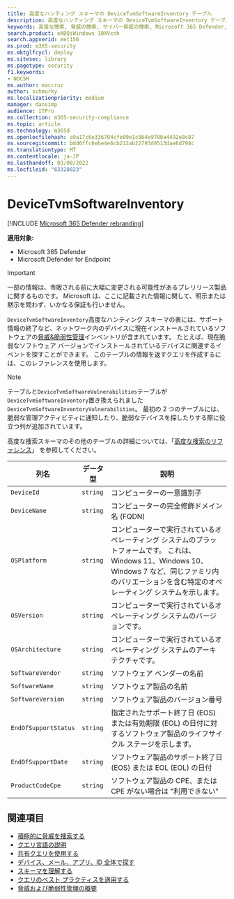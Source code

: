 ```yaml
---
title: 高度なハンティング スキーマの DeviceTvmSoftwareInventory テーブル
description: 高度なハンティング スキーマの DeviceTvmSoftwareInventory テーブルで、デバイス内のソフトウェアのインベントリについて説明します。
keywords: 高度な捜索, 脅威の捜索, サイバー脅威の捜索, Microsoft 365 Defender, microsoft 365, m365, 検索, クエリ, テレメトリ, スキーマ参照, kusto, テーブル, データ型, 説明, 脅威& 脆弱性の管理, TVM, デバイス管理, ソフトウェア, インベントリ, 脆弱性, CVE ID, OS DeviceTvmSoftwareInventoryVulnerabilities
search.product: eADQiWindows 10XVcnh
search.appverid: met150
ms.prod: m365-security
ms.mktglfcycl: deploy
ms.sitesec: library
ms.pagetype: security
f1.keywords:
- NOCSH
ms.author: maccruz
author: schmurky
ms.localizationpriority: medium
manager: dansimp
audience: ITPro
ms.collection: m365-security-compliance
ms.topic: article
ms.technology: m365d
ms.openlocfilehash: a9a17c6e336704cfe09e1c864e9700a4492e8c87
ms.sourcegitcommit: bdd6ffc6ebe4e6cb212ab22793d9513dae6d798c
ms.translationtype: MT
ms.contentlocale: ja-JP
ms.lasthandoff: 03/08/2022
ms.locfileid: "63328023"
---
```

# <a name="devicetvmsoftwareinventory"></a>DeviceTvmSoftwareInventory

[!INCLUDE [Microsoft 365 Defender rebranding](../includes/microsoft-defender.md)]


**適用対象:**
- Microsoft 365 Defender
- Microsoft Defender for Endpoint

>[!IMPORTANT]
> 一部の情報は、市販される前に大幅に変更される可能性があるプレリリース製品に関するものです。 Microsoft は、ここに記載された情報に関して、明示または黙示を問わず、いかなる保証も行いません。


`DeviceTvmSoftwareInventory`高度なハンティング スキーマの表には、サポート情報の終了など、ネットワーク内のデバイスに現在インストールされているソフトウェアの[脅威&脆弱性管理](/windows/security/threat-protection/microsoft-defender-atp/next-gen-threat-and-vuln-mgt)インベントリが含まれています。 たとえば、現在脆弱なソフトウェア バージョンでインストールされているデバイスに関連するイベントを探すことができます。 このテーブルの情報を返すクエリを作成するには、このレファレンスを使用します。

>[!NOTE]
> テーブルと`DeviceTvmSoftwareVulnerabilities`テーブルが`DeviceTvmSoftwareInventory`置き換えられました`DeviceTvmSoftwareInventoryVulnerabilities`。 最初の 2 つのテーブルには、脆弱な管理アクティビティに通知したり、脆弱なデバイスを探したりする際に役立つ列が追加されています。

高度な捜索スキーマのその他のテーブルの詳細については、「[高度な捜索のリファレンス](advanced-hunting-schema-tables.md)」 を参照してください。

| 列名 | データ型 | 説明 |
|-------------|-----------|-------------|
| `DeviceId` | `string` | コンピューターの一意識別子 |
| `DeviceName` | `string` | コンピューターの完全修飾ドメイン名 (FQDN) |
| `OSPlatform` | `string` | コンピューターで実行されているオペレーティング システムのプラットフォームです。 これは、Windows 11、Windows 10、Windows 7 など、同じファミリ内のバリエーションを含む特定のオペレーティング システムを示します。 |
| `OSVersion` | `string` | コンピューターで実行されているオペレーティング システムのバージョンです。 |
| `OSArchitecture` | `string` | コンピューターで実行されているオペレーティング システムのアーキテクチャです。 |
| `SoftwareVendor` | `string` | ソフトウェア ベンダーの名前 |
| `SoftwareName` | `string` | ソフトウェア製品の名前 |
| `SoftwareVersion` | `string` | ソフトウェア製品のバージョン番号 |
| `EndOfSupportStatus` | `string` | 指定されたサポート終了日 (EOS) または有効期限 (EOL) の日付に対するソフトウェア製品のライフサイクル ステージを示します。 |
| `EndOfSupportDate` | `string` | ソフトウェア製品のサポート終了日 (EOS) または EOL (EOL) の日付 |
| `ProductCodeCpe` | `string` | ソフトウェア製品の CPE、または CPE がない場合は "利用できない" |


## <a name="related-topics"></a>関連項目

- [積極的に脅威を捜索する](advanced-hunting-overview.md)
- [クエリ言語の説明](advanced-hunting-query-language.md)
- [共有クエリを使用する](advanced-hunting-shared-queries.md)
- [デバイス、メール、アプリ、ID 全体で探す](advanced-hunting-query-emails-devices.md)
- [スキーマを理解する](advanced-hunting-schema-tables.md)
- [クエリのベスト プラクティスを適用する](advanced-hunting-best-practices.md)
- [脅威および脆弱性管理の概要](/windows/security/threat-protection/microsoft-defender-atp/next-gen-threat-and-vuln-mgt)